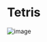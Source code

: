 # Tetris
![image](https://github.com/didwogus59/Tetris/assets/48164086/3dd19268-33cb-49fa-b732-43be32779ff0)
